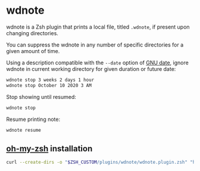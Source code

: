 # wdnote
wdnote is a Zsh plugin that prints a local file, titled `.wdnote`, if present upon changing directories.

You can suppress the wdnote in any number of specific directories for a given amount of time.

Using a description compatible with the `--date` option of [GNU date](https://www.gnu.org/software/coreutils/manual/html_node/Examples-of-date.html), ignore wdnote in current working directory for given duration or future date:
```zsh
wdnote stop 3 weeks 2 days 1 hour
wdnote stop October 10 2020 3 AM
```

Stop showing until resumed:
```zsh
wdnote stop
```

Resume printing note:
```zsh
wdnote resume
```

## [oh-my-zsh](https://github.com/ohmyzsh/ohmyzsh) installation
```zsh
curl --create-dirs -o "$ZSH_CUSTOM/plugins/wdnote/wdnote.plugin.zsh" "https://raw.githubusercontent.com/Vesdii/zsh-wdnote/master/wdnote.plugin.zsh"
```
